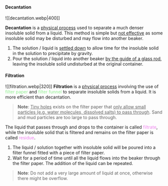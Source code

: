 #### Decantation
![[decantation.webp|400]]

**Decantation** is a <u>physical process</u> used to separate a much denser insoluble solid from a liquid. This method is simple but <u>not effective</u> as some insoluble solid may be disturbed and may flow into another beaker.

1. The solution / liquid is <u>settled down</u> to allow time for the insoluble solid in the solution to precipitate by gravity.
2. Pour the solution / liquid into another beaker <u>by the guide of a glass rod</u>, leaving the insoluble solid undisturbed at the original container.

#### Filtration
![[filtration.webp|320]]
**Filtration** is a <u>physical process</u> involving the use of <span style="color: lightgreen">filter paper</span> and <span style="color: lightgreen">filter funnel</span> to separate insoluble solids from a liquid. It is more efficient than decantation.

> **Note**:
> <u>Tiny holes</u> exists on the filter paper that <u>only allow small particles (e.g. water molecules, dissolved salts) to pass through</u>. Sand and mud particles are too large to pass through.

The liquid that passes through and drops to the container is called <span style="color: violet">filtrate</span>, while the insoluble solid that is filtered and remains on the filter paper is called <span style="color: violet">residue</span>.

1. The liquid / solution together with insoluble solid will be poured into a filter funnel fitted with a piece of filter paper.
2. Wait for a period of time until all the liquid flows into the beaker through the filter paper. The addition of the liquid can be repeated.

> **Note**:
> Do not add a very large amount of liquid at once, otherwise there might be overflow.

